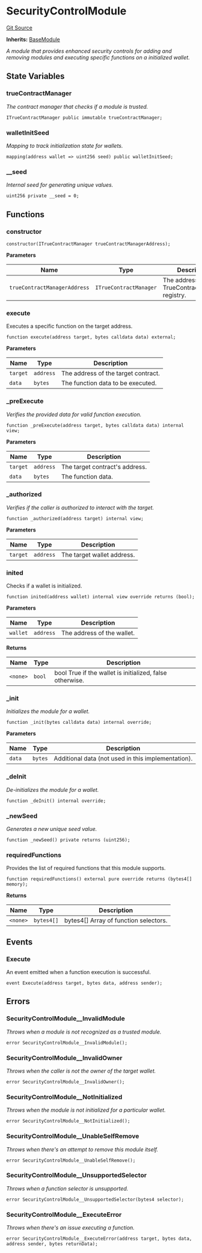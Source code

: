 # SecurityControlModule
[Git Source](https://github.com/TrueWallet/contracts/blob/3a8d1f53b9460a762889129a9214639685ad5b95/src/modules/SecurityControlModule/SecurityControlModule.sol)

**Inherits:**
[BaseModule](/src/modules/BaseModule.sol/abstract.BaseModule.md)

*A module that provides enhanced security controls for adding and removing modules and executing specific functions on a initialized wallet.*


## State Variables
### trueContractManager
*The contract manager that checks if a module is trusted.*


```solidity
ITrueContractManager public immutable trueContractManager;
```


### walletInitSeed
*Mapping to track initialization state for wallets.*


```solidity
mapping(address wallet => uint256 seed) public walletInitSeed;
```


### __seed
*Internal seed for generating unique values.*


```solidity
uint256 private __seed = 0;
```


## Functions
### constructor


```solidity
constructor(ITrueContractManager trueContractManagerAddress);
```
**Parameters**

|Name|Type|Description|
|----|----|-----------|
|`trueContractManagerAddress`|`ITrueContractManager`|The address of the TrueContractManager registry.|


### execute

Executes a specific function on the target address.


```solidity
function execute(address target, bytes calldata data) external;
```
**Parameters**

|Name|Type|Description|
|----|----|-----------|
|`target`|`address`|The address of the target contract.|
|`data`|`bytes`|The function data to be executed.|


### _preExecute

*Verifies the provided data for valid function execution.*


```solidity
function _preExecute(address target, bytes calldata data) internal view;
```
**Parameters**

|Name|Type|Description|
|----|----|-----------|
|`target`|`address`|The target contract's address.|
|`data`|`bytes`|The function data.|


### _authorized

*Verifies if the caller is authorized to interact with the target.*


```solidity
function _authorized(address target) internal view;
```
**Parameters**

|Name|Type|Description|
|----|----|-----------|
|`target`|`address`|The target wallet address.|


### inited

Checks if a wallet is initialized.


```solidity
function inited(address wallet) internal view override returns (bool);
```
**Parameters**

|Name|Type|Description|
|----|----|-----------|
|`wallet`|`address`|The address of the wallet.|

**Returns**

|Name|Type|Description|
|----|----|-----------|
|`<none>`|`bool`|bool True if the wallet is initialized, false otherwise.|


### _init

*Initializes the module for a wallet.*


```solidity
function _init(bytes calldata data) internal override;
```
**Parameters**

|Name|Type|Description|
|----|----|-----------|
|`data`|`bytes`|Additional data (not used in this implementation).|


### _deInit

*De-initializes the module for a wallet.*


```solidity
function _deInit() internal override;
```

### _newSeed

*Generates a new unique seed value.*


```solidity
function _newSeed() private returns (uint256);
```

### requiredFunctions

Provides the list of required functions that this module supports.


```solidity
function requiredFunctions() external pure override returns (bytes4[] memory);
```
**Returns**

|Name|Type|Description|
|----|----|-----------|
|`<none>`|`bytes4[]`|bytes4[] Array of function selectors.|


## Events
### Execute
An event emitted when a function execution is successful.


```solidity
event Execute(address target, bytes data, address sender);
```

## Errors
### SecurityControlModule__InvalidModule
*Throws when a module is not recognized as a trusted module.*


```solidity
error SecurityControlModule__InvalidModule();
```

### SecurityControlModule__InvalidOwner
*Throws when the caller is not the owner of the target wallet.*


```solidity
error SecurityControlModule__InvalidOwner();
```

### SecurityControlModule__NotInitialized
*Throws when the module is not initialized for a particular wallet.*


```solidity
error SecurityControlModule__NotInitialized();
```

### SecurityControlModule__UnableSelfRemove
*Throws when there's an attempt to remove this module itself.*


```solidity
error SecurityControlModule__UnableSelfRemove();
```

### SecurityControlModule__UnsupportedSelector
*Throws when a function selector is unsupported.*


```solidity
error SecurityControlModule__UnsupportedSelector(bytes4 selector);
```

### SecurityControlModule__ExecuteError
*Throws when there's an issue executing a function.*


```solidity
error SecurityControlModule__ExecuteError(address target, bytes data, address sender, bytes returnData);
```

